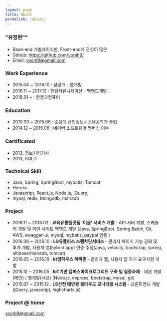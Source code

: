 ```yaml
---
layout: page
title: About
permalink: /about/
---
```


### "유정현""
- Back-end 개발자이지만, Front-end에 관심이 많은
- Github: https://github.com/yoojh9/
- Email: yoojh9@gmail.com


### Work Experience
- 2015.04 ~ 2016.10 : 필링크 - 웹개발
- 2016.11 ~ 2017.12 : 한컴커뮤니케이션 - 백엔드개발
- 2018.01 ~ : 한글과컴퓨터


### Education
- 2010.03 ~ 2015.08 : 숭실대 산업정보시스템공학과 졸업
- 2014.12 ~ 2015.06 : 네이버 소프트웨어 멤버십 이수


### Certificated
- 2013, 정보처리기사
- 2013, SQLD


### Technical Skill
- Java, Spring, SpringBoot, mybatis, Tomcat
- Heroku
- Javascript, React.js, Node.js, jQuery,
- mysql, redis, Mongodb, mariadb


### Project
- 2016.11 ~ 2018.02 : <b> 교육유통플랫폼 '이음' 서비스 개발 </b> - API 서버 개발, 스케줄러 개발 및 메인 사이트 백엔드 개발 (Java, SpringBoot, Spring Batch, Git, AWS, swagger-ui, mysql, mybatis, paypal 연동 )
- 2016.06 ~ 2016.10 : <b> LG유플러스 스팸차단서비스 </b> -  관리자 페이지 기능 강화 및 추가 개발, 사용자 앱(hybrid app) 인증 수정(Java, velocity, bootstrap, spring, altibase/mariadb, tomcat)
- 2016.05 ~ 2016.16 : <b> kt엠하우스 혜택존 </b> - 관리자 웹, 사용자 앱 추가 요구사항 개발
- 2015.12 ~ 2016.05 : <b> IoT기반 캠퍼스마이크로그리드 구축 및 실증과제 </b> - 데몬 개발(메인) / 웹개발(서브) (Node.js, express, bootstrap, mysql, git)
- 2015.07 ~ 2015.12 : <b> LS산전 태양광 클라우드 모니터링 시스템 </b> - 프론트엔드 개발(jQuery, javascript, highcharts.js)

### Project @ home


[yoojh9@gmail.com](mailto:yoojh9@gmail.com)
